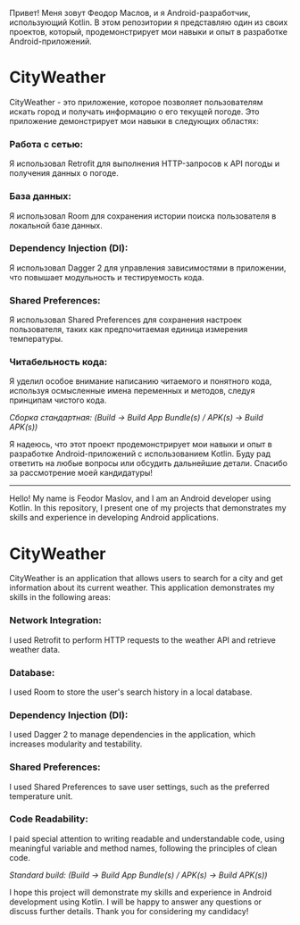 
Привет! Меня зовут Феодор Маслов, и я Android-разработчик, использующий Kotlin. В этом репозитории я представляю один из своих проектов, который, продемонстрирует мои навыки и опыт в разработке Android-приложений.

# CityWeather

CityWeather - это приложение, которое позволяет пользователям искать город и получать информацию о его текущей погоде. Это приложение демонстрирует мои навыки в следующих областях:

### Работа с сетью: 
Я использовал Retrofit для выполнения HTTP-запросов к API погоды и получения данных о погоде.

### База данных: 
Я использовал Room для сохранения истории поиска пользователя в локальной базе данных.

### Dependency Injection (DI): 
Я использовал Dagger 2 для управления зависимостями в приложении, что повышает модульность и тестируемость кода.

### Shared Preferences: 
Я использовал Shared Preferences для сохранения настроек пользователя, таких как предпочитаемая единица измерения температуры.

### Читабельность кода: 
Я уделил особое внимание написанию читаемого и понятного кода, используя осмысленные имена переменных и методов, следуя принципам чистого кода.

*Сборка стандартная: (Build -> Build App Bundle(s) / APK(s) -> Build APK(s))*

Я надеюсь, что этот проект продемонстрирует мои навыки и опыт в разработке Android-приложений с использованием Kotlin. Буду рад ответить на любые вопросы или обсудить дальнейшие детали. Спасибо за рассмотрение моей кандидатуры!

*************************

Hello! My name is Feodor Maslov, and I am an Android developer using Kotlin. In this repository, I present one of my projects that demonstrates my skills and experience in developing Android applications.

# CityWeather

CityWeather is an application that allows users to search for a city and get information about its current weather. This application demonstrates my skills in the following areas:

### Network Integration: 
I used Retrofit to perform HTTP requests to the weather API and retrieve weather data.

### Database: 
I used Room to store the user's search history in a local database.

### Dependency Injection (DI): 
I used Dagger 2 to manage dependencies in the application, which increases modularity and testability.

### Shared Preferences: 
I used Shared Preferences to save user settings, such as the preferred temperature unit.

### Code Readability: 
I paid special attention to writing readable and understandable code, using meaningful variable and method names, following the principles of clean code.

*Standard build: (Build -> Build App Bundle(s) / APK(s) -> Build APK(s))*

I hope this project will demonstrate my skills and experience in Android development using Kotlin. I will be happy to answer any questions or discuss further details. Thank you for considering my candidacy!
